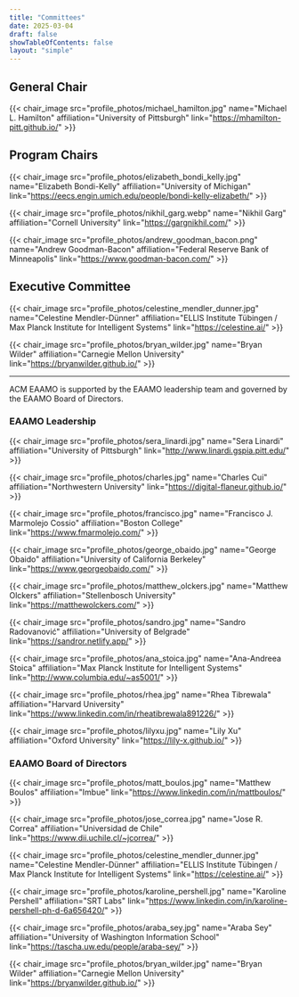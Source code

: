 ```yaml
---
title: "Committees"
date: 2025-03-04
draft: false
showTableOfContents: false
layout: "simple"
---
```


## General Chair
{{< chair_image src="profile_photos/michael_hamilton.jpg" name="Michael L. Hamilton" affiliation="University of Pittsburgh" link="https://mhamilton-pitt.github.io/" >}}

## Program Chairs
{{< chair_image src="profile_photos/elizabeth_bondi_kelly.jpg" name="Elizabeth Bondi-Kelly" affiliation="University of Michigan" link="https://eecs.engin.umich.edu/people/bondi-kelly-elizabeth/" >}}

{{< chair_image src="profile_photos/nikhil_garg.webp" name="Nikhil Garg" affiliation="Cornell University" link="https://gargnikhil.com/" >}}

{{< chair_image src="profile_photos/andrew_goodman_bacon.png" name="Andrew Goodman-Bacon" affiliation="Federal Reserve Bank of Minneapolis" link="https://www.goodman-bacon.com/" >}}

## Executive Committee
{{< chair_image src="profile_photos/celestine_mendler_dunner.jpg" name="Celestine Mendler-Dünner" affiliation="ELLIS Institute Tübingen / Max Planck Institute for Intelligent Systems" link="https://celestine.ai/" >}}

{{< chair_image src="profile_photos/bryan_wilder.jpg" name="Bryan Wilder" affiliation="Carnegie Mellon University" link="https://bryanwilder.github.io/" >}}


<!-- {{< twitter user="ACMEAAMO" id="1757795805254099256" >}} -->

- - -

ACM EAAMO is supported by the EAAMO leadership team and governed by the EAAMO Board of Directors.

### EAAMO Leadership

{{< chair_image src="profile_photos/sera_linardi.jpg" name="Sera Linardi" affiliation="University of Pittsburgh" link="http://www.linardi.gspia.pitt.edu/" >}}

{{< chair_image src="profile_photos/charles.jpg" name="Charles Cui" affiliation="Northwestern University" link="https://digital-flaneur.github.io/" >}}

{{< chair_image src="profile_photos/francisco.jpg" name="Francisco J. Marmolejo Cossio" affiliation="Boston College" link="https://www.fmarmolejo.com/" >}}

{{< chair_image src="profile_photos/george_obaido.jpg" name="George Obaido" affiliation="University of California Berkeley" link="https://www.georgeobaido.com/" >}}

{{< chair_image src="profile_photos/matthew_olckers.jpg" name="Matthew Olckers" affiliation="Stellenbosch University" link="https://matthewolckers.com/" >}}

{{< chair_image src="profile_photos/sandro.jpg" name="Sandro Radovanović" affiliation="University of Belgrade" link="https://sandror.netlify.app/" >}}

{{< chair_image src="profile_photos/ana_stoica.jpg" name="Ana-Andreea Stoica" affiliation="Max Planck Institute for Intelligent Systems" link="http://www.columbia.edu/~as5001/" >}}

{{< chair_image src="profile_photos/rhea.jpg" name="Rhea Tibrewala" affiliation="Harvard University" link="https://www.linkedin.com/in/rheatibrewala891226/" >}}

{{< chair_image src="profile_photos/lilyxu.jpg" name="Lily Xu" affiliation="Oxford University" link="https://lily-x.github.io/" >}}

### EAAMO Board of Directors

{{< chair_image src="profile_photos/matt_boulos.jpg" name="Matthew Boulos" affiliation="Imbue" link="https://www.linkedin.com/in/mattboulos/" >}}

{{< chair_image src="profile_photos/jose_correa.jpg" name="Jose R. Correa" affiliation="Universidad de Chile" link="https://www.dii.uchile.cl/~jcorrea/" >}}

{{< chair_image src="profile_photos/celestine_mendler_dunner.jpg" name="Celestine Mendler-Dünner" affiliation="ELLIS Institute Tübingen / Max Planck Institute for Intelligent Systems" link="https://celestine.ai/" >}}

{{< chair_image src="profile_photos/karoline_pershell.jpg" name="Karoline Pershell" affiliation="SRT Labs" link="https://www.linkedin.com/in/karoline-pershell-ph-d-6a656420/" >}}

{{< chair_image src="profile_photos/araba_sey.jpg" name="Araba Sey" affiliation="University of Washington Information School" link="https://tascha.uw.edu/people/araba-sey/" >}}

{{< chair_image src="profile_photos/bryan_wilder.jpg" name="Bryan Wilder" affiliation="Carnegie Mellon University" link="https://bryanwilder.github.io/" >}}
